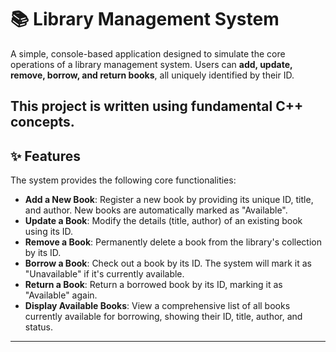 # 📚 Library Management System

A simple, console-based application designed to simulate the core operations of a library management system. Users can **add, update, remove, borrow, and return books**, all uniquely identified by their ID.

This project is written using **fundamental C++ concepts**. 
---

## ✨ Features
The system provides the following core functionalities:

- **Add a New Book**: Register a new book by providing its unique ID, title, and author. New books are automatically marked as "Available".  
- **Update a Book**: Modify the details (title, author) of an existing book using its ID.  
- **Remove a Book**: Permanently delete a book from the library's collection by its ID.  
- **Borrow a Book**: Check out a book by its ID. The system will mark it as "Unavailable" if it's currently available.  
- **Return a Book**: Return a borrowed book by its ID, marking it as "Available" again.  
- **Display Available Books**: View a comprehensive list of all books currently available for borrowing, showing their ID, title, author, and status.  

---
